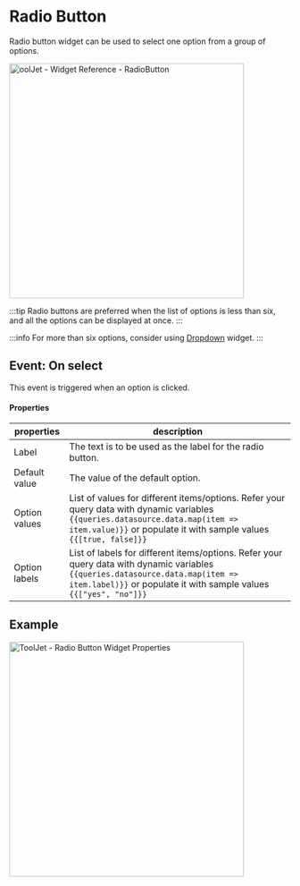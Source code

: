# Radio Button

Radio button widget can be used to select one option from a group of options.

<img class="screenshot-full" src="/img/widgets/radio-button/radiobutton.gif" alt="oolJet - Widget Reference - RadioButton " height="420"/>

:::tip
Radio buttons are preferred when the list of options is less than six, and all the options can be displayed at once.
:::

:::info
For more than six options, consider using [Dropdown](/docs/widgets/dropdown) widget.
:::


## Event: On select

This event is triggered when an option is clicked.


#### Properties

| properties      | description |
| ----------- | ----------- |
| Label | The text is to be used as the label for the radio button. |
| Default value | The value of the default option. |
| Option values | List of values for different items/options. Refer your query data with dynamic variables `{{queries.datasource.data.map(item => item.value)}}` or populate it with sample values `{{[true, false]}}`  |
| Option labels | List of labels for different items/options. Refer your query data with dynamic variables `{{queries.datasource.data.map(item => item.label)}}` or populate it with sample values `{{["yes", "no"]}}` |


## Example
<img class="screenshot-full" src="/img/widgets/radio-button/radiobutton-example.gif" alt="ToolJet - Radio Button Widget Properties" height="420"/>
